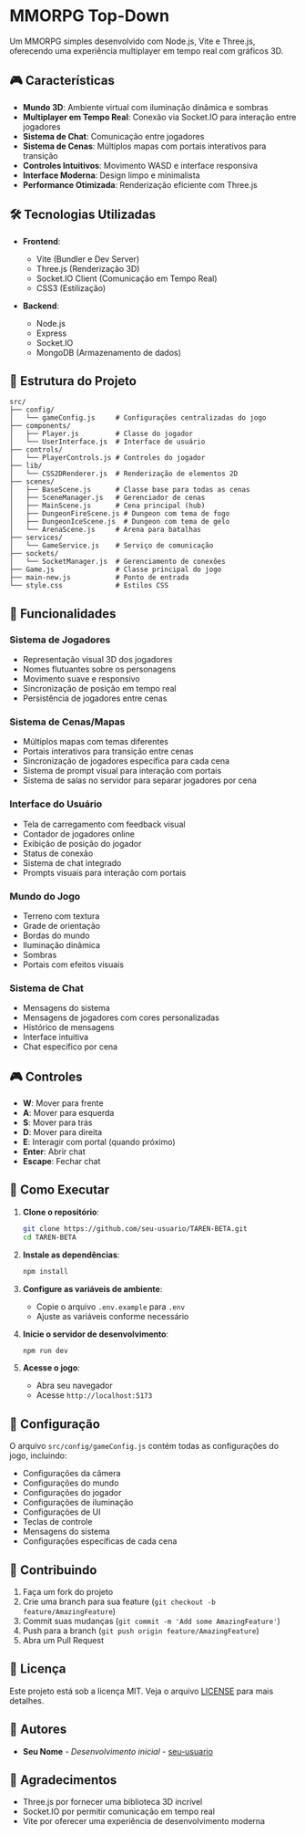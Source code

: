 # MMORPG Top-Down

Um MMORPG simples desenvolvido com Node.js, Vite e Three.js, oferecendo uma experiência multiplayer em tempo real com gráficos 3D.

## 🎮 Características

- **Mundo 3D**: Ambiente virtual com iluminação dinâmica e sombras
- **Multiplayer em Tempo Real**: Conexão via Socket.IO para interação entre jogadores
- **Sistema de Chat**: Comunicação entre jogadores
- **Sistema de Cenas**: Múltiplos mapas com portais interativos para transição
- **Controles Intuitivos**: Movimento WASD e interface responsiva
- **Interface Moderna**: Design limpo e minimalista
- **Performance Otimizada**: Renderização eficiente com Three.js

## 🛠️ Tecnologias Utilizadas

- **Frontend**:
  - Vite (Bundler e Dev Server)
  - Three.js (Renderização 3D)
  - Socket.IO Client (Comunicação em Tempo Real)
  - CSS3 (Estilização)

- **Backend**:
  - Node.js
  - Express
  - Socket.IO
  - MongoDB (Armazenamento de dados)

## 📁 Estrutura do Projeto

```
src/
├── config/
│   └── gameConfig.js     # Configurações centralizadas do jogo
├── components/
│   ├── Player.js         # Classe do jogador
│   └── UserInterface.js  # Interface de usuário
├── controls/
│   └── PlayerControls.js # Controles do jogador
├── lib/
│   └── CSS2DRenderer.js  # Renderização de elementos 2D
├── scenes/
│   ├── BaseScene.js      # Classe base para todas as cenas
│   ├── SceneManager.js   # Gerenciador de cenas
│   ├── MainScene.js      # Cena principal (hub)
│   ├── DungeonFireScene.js # Dungeon com tema de fogo
│   ├── DungeonIceScene.js  # Dungeon com tema de gelo
│   └── ArenaScene.js     # Arena para batalhas
├── services/
│   └── GameService.js    # Serviço de comunicação
├── sockets/
│   └── SocketManager.js  # Gerenciamento de conexões
├── Game.js               # Classe principal do jogo
├── main-new.js           # Ponto de entrada
└── style.css             # Estilos CSS
```

## 🎯 Funcionalidades

### Sistema de Jogadores
- Representação visual 3D dos jogadores
- Nomes flutuantes sobre os personagens
- Movimento suave e responsivo
- Sincronização de posição em tempo real
- Persistência de jogadores entre cenas

### Sistema de Cenas/Mapas
- Múltiplos mapas com temas diferentes
- Portais interativos para transição entre cenas
- Sincronização de jogadores específica para cada cena
- Sistema de prompt visual para interação com portais
- Sistema de salas no servidor para separar jogadores por cena

### Interface do Usuário
- Tela de carregamento com feedback visual
- Contador de jogadores online
- Exibição de posição do jogador
- Status de conexão
- Sistema de chat integrado
- Prompts visuais para interação com portais

### Mundo do Jogo
- Terreno com textura
- Grade de orientação
- Bordas do mundo
- Iluminação dinâmica
- Sombras
- Portais com efeitos visuais

### Sistema de Chat
- Mensagens do sistema
- Mensagens de jogadores com cores personalizadas
- Histórico de mensagens
- Interface intuitiva
- Chat específico por cena

## 🎮 Controles

- **W**: Mover para frente
- **A**: Mover para esquerda
- **S**: Mover para trás
- **D**: Mover para direita
- **E**: Interagir com portal (quando próximo)
- **Enter**: Abrir chat
- **Escape**: Fechar chat

## 🚀 Como Executar

1. **Clone o repositório**:
   ```bash
   git clone https://github.com/seu-usuario/TAREN-BETA.git
   cd TAREN-BETA
   ```

2. **Instale as dependências**:
   ```bash
   npm install
   ```

3. **Configure as variáveis de ambiente**:
   - Copie o arquivo `.env.example` para `.env`
   - Ajuste as variáveis conforme necessário

4. **Inicie o servidor de desenvolvimento**:
   ```bash
   npm run dev
   ```

5. **Acesse o jogo**:
   - Abra seu navegador
   - Acesse `http://localhost:5173`

## 🔧 Configuração

O arquivo `src/config/gameConfig.js` contém todas as configurações do jogo, incluindo:

- Configurações da câmera
- Configurações do mundo
- Configurações do jogador
- Configurações de iluminação
- Configurações de UI
- Teclas de controle
- Mensagens do sistema
- Configurações específicas de cada cena

## 🤝 Contribuindo

1. Faça um fork do projeto
2. Crie uma branch para sua feature (`git checkout -b feature/AmazingFeature`)
3. Commit suas mudanças (`git commit -m 'Add some AmazingFeature'`)
4. Push para a branch (`git push origin feature/AmazingFeature`)
5. Abra um Pull Request

## 📝 Licença

Este projeto está sob a licença MIT. Veja o arquivo [LICENSE](LICENSE) para mais detalhes.

## 👥 Autores

- **Seu Nome** - *Desenvolvimento inicial* - [seu-usuario](https://github.com/seu-usuario)

## 🙏 Agradecimentos

- Three.js por fornecer uma biblioteca 3D incrível
- Socket.IO por permitir comunicação em tempo real
- Vite por oferecer uma experiência de desenvolvimento moderna 